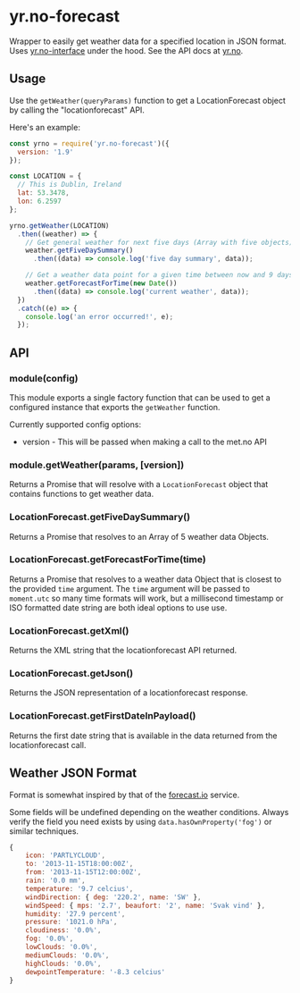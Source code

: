 yr.no-forecast
==============

Wrapper to easily get weather data for a specified location in JSON format. Uses [yr.no-interface](https://github.com/evanshortiss/yr.no-interface) under the
hood. See the API docs at [yr.no](http://api.yr.no/weatherapi/locationforecast/1.9/documentation).


## Usage
Use the ```getWeather(queryParams)``` function to get a
LocationForecast object by calling the "locationforecast" API.

Here's an example:


```js
const yrno = require('yr.no-forecast')({
  version: '1.9'
});

const LOCATION = {
  // This is Dublin, Ireland
  lat: 53.3478,
  lon: 6.2597
};

yrno.getWeather(LOCATION)
  .then((weather) => {
    // Get general weather for next five days (Array with five objects)
    weather.getFiveDaySummary()
      .then((data) => console.log('five day summary', data));

    // Get a weather data point for a given time between now and 9 days ahead
    weather.getForecastForTime(new Date())
      .then((data) => console.log('current weather', data));
  })
  .catch((e) => {
    console.log('an error occurred!', e);
  });
```

## API

### module(config)
This module exports a single factory function that can be used to get a
configured instance that exports the `getWeather` function.

Currently supported config options:

* version - This will be passed when making a call to the met.no API


### module.getWeather(params, [version])
Returns a Promise that will resolve with a `LocationForecast` object that
contains functions to get weather data.

### LocationForecast.getFiveDaySummary()
Returns a Promise that resolves to an Array of 5 weather data Objects.

### LocationForecast.getForecastForTime(time)
Returns a Promise that resolves to a weather data Object that is closest to the
provided `time` argument. The `time` argument will be passed to `moment.utc` so
many time formats will work, but a millisecond timestamp or ISO formatted date
string are both ideal options to use use.

### LocationForecast.getXml()
Returns the XML string that the locationforecast API returned.

### LocationForecast.getJson()
Returns the JSON representation of a locationforecast response.

### LocationForecast.getFirstDateInPayload()
Returns the first date string that is available in the data returned from the
locationforecast call.


## Weather JSON Format
Format is somewhat inspired by that of the
[forecast.io](https://developer.forecast.io/) service.

Some fields will be undefined depending on the weather conditions. Always
verify the field you need exists by using `data.hasOwnProperty('fog')`
or similar techniques.

```js
{
    icon: 'PARTLYCLOUD',
    to: '2013-11-15T18:00:00Z',
    from: '2013-11-15T12:00:00Z',
    rain: '0.0 mm',
    temperature: '9.7 celcius',
    windDirection: { deg: '220.2', name: 'SW' },
    windSpeed: { mps: '2.7', beaufort: '2', name: 'Svak vind' },
    humidity: '27.9 percent',
    pressure: '1021.0 hPa',
    cloudiness: '0.0%',
    fog: '0.0%',
    lowClouds: '0.0%',
    mediumClouds: '0.0%',
    highClouds: '0.0%',
    dewpointTemperature: '-8.3 celcius'
}
```
